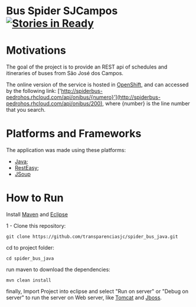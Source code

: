 Bus Spider SJCampos [![Stories in Ready](https://badge.waffle.io/waffleio/waffle.io.png)](https://waffle.io/transparenciasjc/spider_bus_java)
===============

# Motivations

The goal of the project is to provide an REST api of schedules and itineraries of buses from São José dos Campos.

The online version of the service is hosted in [OpenShift](https://www.openshift.com/), and can accessed by the following link: ['http://spiderbus-pedrohos.rhcloud.com/api/onibus/{numero}'](http://spiderbus-pedrohos.rhcloud.com/api/onibus/200), where {number} is the line number that you search.

# Platforms and Frameworks

The application was made using these platforms:

* [Java](http://www.oracle.com/technetwork/pt/java/javase/downloads/index.html);
* [RestEasy](https://www.jboss.org/resteasy);
* [JSoup](http://jsoup.org/)

# How to Run

Install [Maven](http://maven.apache.org/) and [Eclipse](http://www.eclipse.org/downloads/)

1 - Clone this repository:

	git clone https://github.com/transparenciasjc/spider_bus_java.git

cd to project folder: 
	
	cd spider_bus_java

run maven to download the dependencies:

	mvn clean install

finally, Import Project into eclipse and select "Run on server" or "Debug on server" to run the server on Web server, like [Tomcat](http://tomcat.apache.org) and [Jboss](http://www.jboss.org/).

